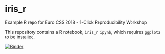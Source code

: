 # iris_r
Example R repo for Euro CSS 2018 - 1-Click Reproducibility Workshop

This repository contains a R notebook, `iris_r.ipynb`, which requires `ggplot2` to be installed.

[![Binder](https://notebooks.gesis.org/binder/badge_logo.svg)](https://notebooks.gesis.org/binder/v2/gh/bitnik/iris_r/master?filepath=iris_r.ipynb)
